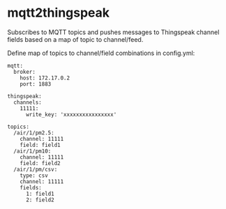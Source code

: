 # mqtt2thingspeak
Subscribes to MQTT topics and pushes messages to Thingspeak channel fields based on a map of topic to channel/feed.

Define map of topics to channel/field combinations in config.yml:

```
mqtt:
  broker:
    host: 172.17.0.2
    port: 1883

thingspeak:
  channels:
    11111:
      write_key: 'xxxxxxxxxxxxxxxx'

topics:
  /air/1/pm2.5:
    channel: 11111
    field: field1
  /air/1/pm10:
    channel: 11111
    field: field2
  /air/1/pm/csv:
    type: csv
    channel: 11111
    fields:
      1: field1
      2: field2
```
